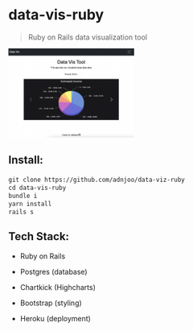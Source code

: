 # data-vis-ruby

> Ruby on Rails data visualization tool

[<img src="./scrn1.png" width='250'>](https://data-vis-ruby.herokuapp.com/)

## Install:

```
git clone https://github.com/adnjoo/data-viz-ruby
cd data-vis-ruby
bundle i
yarn install
rails s
```

## Tech Stack:

- Ruby on Rails

- Postgres (database)

- Chartkick (Highcharts)

- Bootstrap (styling)

- Heroku (deployment)
